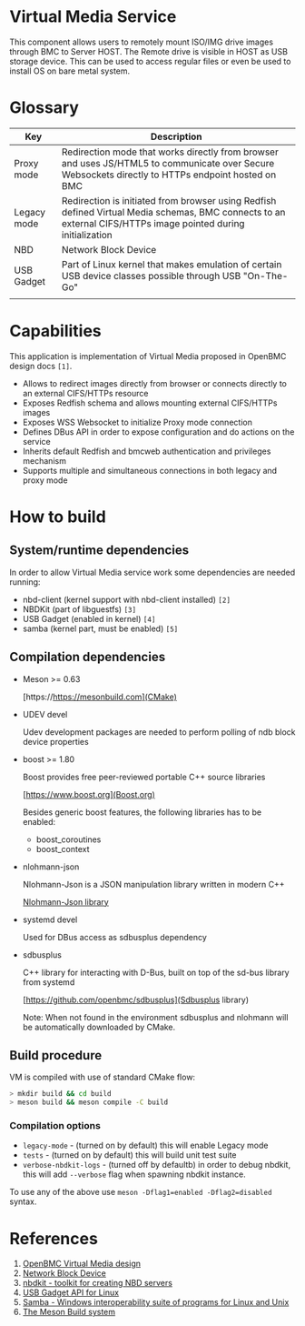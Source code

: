 # Virtual Media Service

This component allows users to remotely mount ISO/IMG drive images through BMC
to Server HOST. The Remote drive is visible in HOST as USB storage device. This
can be used to access regular files or even be used to install OS on bare metal
system.

# Glossary

| Key         | Description                                                                                                                                                   |
| ----------- | ------------------------------------------------------------------------------------------------------------------------------------------------------------- |
| Proxy mode  | Redirection mode that works directly from browser and uses JS/HTML5 to communicate over Secure Websockets directly to HTTPs endpoint hosted on BMC            |
| Legacy mode | Redirection is initiated from browser using Redfish defined Virtual Media schemas, BMC connects to an external CIFS/HTTPs image pointed during initialization |
| NBD         | Network Block Device                                                                                                                                          |
| USB Gadget  | Part of Linux kernel that makes emulation of certain USB device classes possible through USB "On-The-Go"                                                      |
|             |                                                                                                                                                               |

# Capabilities

This application is implementation of Virtual Media proposed in OpenBMC design
docs `[1]`.

- Allows to redirect images directly from browser or connects directly to an
  external CIFS/HTTPs resource
- Exposes Redfish schema and allows mounting external CIFS/HTTPs images
- Exposes WSS Websocket to initialize Proxy mode connection
- Defines DBus API in order to expose configuration and do actions on the
  service
- Inherits default Redfish and bmcweb authentication and privileges mechanism
- Supports multiple and simultaneous connections in both legacy and proxy mode

# How to build

## System/runtime dependencies

In order to allow Virtual Media service work some dependencies are needed
running:

- nbd-client (kernel support with nbd-client installed) `[2]`
- NBDKit (part of libguestfs) `[3]`
- USB Gadget (enabled in kernel) `[4]`
- samba (kernel part, must be enabled) `[5]`

## Compilation dependencies

- Meson >= 0.63

  [https://https://mesonbuild.com](CMake)

- UDEV devel

  Udev development packages are needed to perform polling of ndb block device
  properties

- boost >= 1.80

  Boost provides free peer-reviewed portable C++ source libraries

  [https://www.boost.org](Boost.org)

  Besides generic boost features, the following libraries has to be enabled:

  - boost_coroutines
  - boost_context

- nlohmann-json

  Nlohmann-Json is a JSON manipulation library written in modern C++

  [Nlohmann-Json library](https://github.com/nlohmann/json)

- systemd devel

  Used for DBus access as sdbusplus dependency

- sdbusplus

  C++ library for interacting with D-Bus, built on top of the sd-bus library
  from systemd

  [https://github.com/openbmc/sdbusplus](Sdbusplus library)

  Note: When not found in the environment sdbusplus and nlohmann will be
  automatically downloaded by CMake.

## Build procedure

VM is compiled with use of standard CMake flow:

```bash
> mkdir build && cd build
> meson build && meson compile -C build
```

### Compilation options

- `legacy-mode` - (turned on by default) this will enable Legacy mode
- `tests` - (turned on by default) this will build unit test suite
- `verbose-nbdkit-logs` - (turned off by defaultb) in order to debug nbdkit, this will add `--verbose`
  flag when spawning nbdkit instance.

To use any of the above use `meson -Dflag1=enabled -Dflag2=disabled` syntax.

# References

1. [OpenBMC Virtual Media design](https://github.com/openbmc/docs/blob/master/designs/virtual-media.md)
2. [Network Block Device](https://sourceforge.net/projects/nbd/)
3. [nbdkit - toolkit for creating NBD servers](https://libguestfs.org/nbdkit.1.html)
4. [USB Gadget API for Linux](https://www.kernel.org/doc/html/v4.17/driver-api/usb/gadget.html)
5. [Samba - Windows interoperability suite of programs for Linux and Unix](https://www.samba.org/)
6. [The Meson Build system](https://https://mesonbuild.com)
